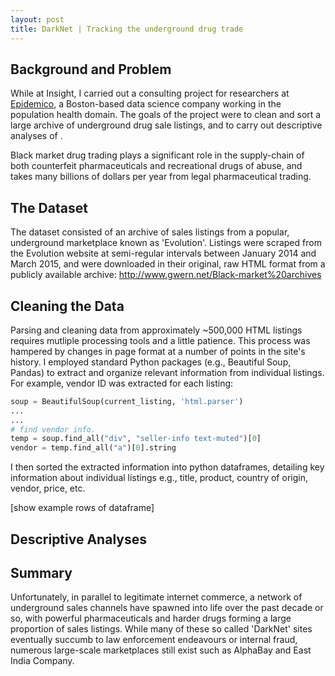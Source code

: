 ```yaml
---
layout: post
title: DarkNet | Tracking the underground drug trade
---
```


## Background and Problem

While at Insight, I carried out a consulting project for researchers at [Epidemico](http://www.epidemico.com), a Boston-based data science company working in the population health domain. The goals of the project were to clean and sort a large archive of underground drug sale listings, and to carry out descriptive analyses of . 

Black market drug trading plays a significant role in the supply-chain of both counterfeit pharmaceuticals and recreational drugs of abuse, and takes many billions of dollars per year from legal pharmaceutical trading.

## The Dataset

The dataset consisted of an archive of sales listings from a popular, underground marketplace known as 'Evolution'. Listings were scraped from the Evolution website at semi-regular intervals between January 2014 and March 2015, and were downloaded in their original, raw HTML format from a publicly available archive: <http://www.gwern.net/Black-market%20archives>

## Cleaning the Data

Parsing and cleaning data from approximately ~500,000 HTML listings requires mutliple processing tools and a little patience. This process was hampered by changes in page format at a number of points in the site's history. I employed standard Python packages (e.g., Beautiful Soup, Pandas) to extract and organize relevant information from individual listings. For example, vendor ID was extracted for each listing:

```python
soup = BeautifulSoup(current_listing, 'html.parser')
...
...
# find vendor info.
temp = soup.find_all("div", "seller-info text-muted")[0]
vendor = temp.find_all("a")[0].string
```

I then sorted the extracted information into python dataframes, detailing key information about individual listings e.g., title, product, country of origin, vendor, price, etc.

[show example rows of dataframe]

## Descriptive Analyses

## Summary
Unfortunately, in parallel to legitimate internet commerce, a network of underground sales channels have spawned into life over the past decade or so, with powerful pharmaceuticals and harder drugs forming a large proportion of sales listings. While many of these so called 'DarkNet' sites eventually succumb to law enforcement endeavours or internal fraud, numerous large-scale marketplaces still exist such as AlphaBay and East India Company. 
<!--more-->
